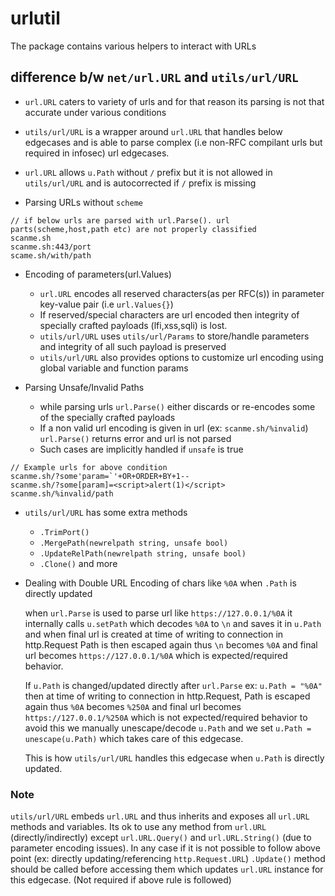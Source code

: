 # urlutil
The package contains various helpers to interact with URLs

## difference b/w `net/url.URL` and `utils/url/URL`

- `url.URL` caters to variety of urls and for that reason its parsing is not that accurate under various conditions
- `utils/url/URL` is a wrapper around `url.URL` that handles below edgecases and is able to parse complex (i.e non-RFC compilant urls but required in infosec) url edgecases.
- `url.URL` allows `u.Path` without `/` prefix but it is not allowed in `utils/url/URL` and is autocorrected if `/` prefix is missing

- Parsing URLs without `scheme`

```
// if below urls are parsed with url.Parse(). url parts(scheme,host,path etc) are not properly classified
scanme.sh
scanme.sh:443/port
scame.sh/with/path
```

- Encoding of parameters(url.Values)
  - `url.URL` encodes all reserved characters(as per RFC(s)) in parameter key-value pair (i.e `url.Values{}`) 
  - If reserved/special characters are url encoded then integrity of specially crafted payloads (lfi,xss,sqli) is lost.
  - `utils/url/URL` uses `utils/url/Params` to store/handle parameters and integrity of all such payload is preserved
  - `utils/url/URL` also provides options to customize url encoding using global variable and function params


- Parsing Unsafe/Invalid Paths
  - while parsing urls `url.Parse()` either discards or re-encodes some of the specially crafted payloads
  - If a non valid url encoding is given in url (ex: `scanme.sh/%invalid`) `url.Parse()` returns error and url is not parsed
  - Such cases are implicitly handled if `unsafe` is true
  
```
// Example urls for above condition
scanme.sh/?some'param=`'+OR+ORDER+BY+1--
scanme.sh/?some[param]=<script>alert(1)</script>
scanme.sh/%invalid/path
```

- `utils/url/URL` has some extra methods
  - `.TrimPort()`
  - `.MergePath(newrelpath string, unsafe bool)`
  - `.UpdateRelPath(newrelpath string, unsafe bool)` 
  - `.Clone()` and more

- Dealing with Double URL Encoding of chars like `%0A` when `.Path` is directly updated

    when `url.Parse` is used to parse url like `https://127.0.0.1/%0A` it internally calls `u.setPath` which decodes `%0A` to `\n` and saves it in `u.Path` and when final url is created at time of writing to connection in http.Request Path is then escaped again thus `\n` becomes `%0A` and final url becomes `https://127.0.0.1/%0A` which is expected/required behavior.

    If `u.Path` is changed/updated directly after `url.Parse` ex: `u.Path = "%0A"` then at time of writing to connection in http.Request, Path is escaped again thus `%0A` becomes `%250A` and final url becomes `https://127.0.0.1/%250A` which is not expected/required behavior to avoid this we manually unescape/decode `u.Path` and we set `u.Path = unescape(u.Path)` which takes care of this edgecase.

    This is how `utils/url/URL` handles this edgecase when `u.Path` is directly updated.

### Note

`utils/url/URL` embeds `url.URL` and thus inherits and exposes all `url.URL` methods and variables.
Its ok to use any method from `url.URL` (directly/indirectly) except `url.URL.Query()` and `url.URL.String()` (due to parameter encoding issues).
In any case if it is not possible to follow above point (ex: directly updating/referencing `http.Request.URL`) `.Update()` method should be called before accessing them which updates `url.URL` instance for this edgecase. (Not required if above rule is followed)

